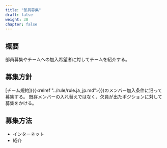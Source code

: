 ```yaml
---
title: "部員募集"
draft: false
weight: 30
chapter: false
---
```


## 概要

部員募集やチームへの加入希望者に対してチームを紹介する。

## 募集方針

[チーム規約]({{<relref "../rule/rule.ja_jp.md">}})のメンバー加入条件に沿って募集する。
既存メンバーの入れ替えではなく、欠員が出たポジションに対して募集をかける。

## 募集方法

- インターネット
- 紹介
